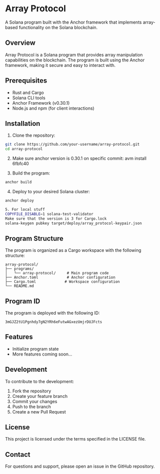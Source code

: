 # Array Protocol

A Solana program built with the Anchor framework that implements array-based functionality on the Solana blockchain.

## Overview

Array Protocol is a Solana program that provides array manipulation capabilities on the blockchain. The program is built using the Anchor framework, making it secure and easy to interact with.

## Prerequisites

- Rust and Cargo
- Solana CLI tools
- Anchor Framework (v0.30.1)
- Node.js and npm (for client interactions)

## Installation

1. Clone the repository:
```bash
git clone https://github.com/your-username/array-protocol.git
cd array-protocol
```

2. Make sure anchor version is 0.30.1 on specific commit:
avm install 6fbfc40

3. Build the program:
```bash
anchor build
```

4. Deploy to your desired Solana cluster:
```bash
anchor deploy

5. For local stuff
COPYFILE_DISABLE=1 solana-test-validator
Make sure that the version is 3 for Cargo.lock
solana-keygen pubkey target/deploy/array_protocol-keypair.json
```


## Program Structure

The program is organized as a Cargo workspace with the following structure:

```
array-protocol/
├── programs/
│   └── array-protocol/     # Main program code
├── Anchor.toml             # Anchor configuration
├── Cargo.toml             # Workspace configuration
└── README.md
```

## Program ID

The program is deployed with the following ID:
```
3mGJZ2tU1Pgnhdy7gN2YRh6eFutwAGxezUmjrDUJFcts
```

## Features

- Initialize program state
- More features coming soon...

## Development

To contribute to the development:

1. Fork the repository
2. Create your feature branch
3. Commit your changes
4. Push to the branch
5. Create a new Pull Request

## License

This project is licensed under the terms specified in the LICENSE file.

## Contact

For questions and support, please open an issue in the GitHub repository.

